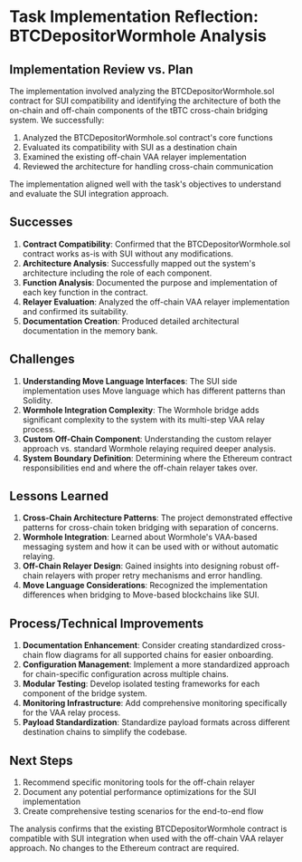 # Task Implementation Reflection: BTCDepositorWormhole Analysis

## Implementation Review vs. Plan

The implementation involved analyzing the BTCDepositorWormhole.sol contract for SUI compatibility and identifying the architecture of both the on-chain and off-chain components of the tBTC cross-chain bridging system. We successfully:

1. Analyzed the BTCDepositorWormhole.sol contract's core functions
2. Evaluated its compatibility with SUI as a destination chain
3. Examined the existing off-chain VAA relayer implementation
4. Reviewed the architecture for handling cross-chain communication

The implementation aligned well with the task's objectives to understand and evaluate the SUI integration approach.

## Successes

1. **Contract Compatibility**: Confirmed that the BTCDepositorWormhole.sol contract works as-is with SUI without any modifications.
2. **Architecture Analysis**: Successfully mapped out the system's architecture including the role of each component.
3. **Function Analysis**: Documented the purpose and implementation of each key function in the contract.
4. **Relayer Evaluation**: Analyzed the off-chain VAA relayer implementation and confirmed its suitability.
5. **Documentation Creation**: Produced detailed architectural documentation in the memory bank.

## Challenges

1. **Understanding Move Language Interfaces**: The SUI side implementation uses Move language which has different patterns than Solidity.
2. **Wormhole Integration Complexity**: The Wormhole bridge adds significant complexity to the system with its multi-step VAA relay process.
3. **Custom Off-Chain Component**: Understanding the custom relayer approach vs. standard Wormhole relaying required deeper analysis.
4. **System Boundary Definition**: Determining where the Ethereum contract responsibilities end and where the off-chain relayer takes over.

## Lessons Learned

1. **Cross-Chain Architecture Patterns**: The project demonstrated effective patterns for cross-chain token bridging with separation of concerns.
2. **Wormhole Integration**: Learned about Wormhole's VAA-based messaging system and how it can be used with or without automatic relaying.
3. **Off-Chain Relayer Design**: Gained insights into designing robust off-chain relayers with proper retry mechanisms and error handling.
4. **Move Language Considerations**: Recognized the implementation differences when bridging to Move-based blockchains like SUI.

## Process/Technical Improvements

1. **Documentation Enhancement**: Consider creating standardized cross-chain flow diagrams for all supported chains for easier onboarding.
2. **Configuration Management**: Implement a more standardized approach for chain-specific configuration across multiple chains.
3. **Modular Testing**: Develop isolated testing frameworks for each component of the bridge system.
4. **Monitoring Infrastructure**: Add comprehensive monitoring specifically for the VAA relay process.
5. **Payload Standardization**: Standardize payload formats across different destination chains to simplify the codebase.

## Next Steps

1. Recommend specific monitoring tools for the off-chain relayer
2. Document any potential performance optimizations for the SUI implementation
3. Create comprehensive testing scenarios for the end-to-end flow

The analysis confirms that the existing BTCDepositorWormhole contract is compatible with SUI integration when used with the off-chain VAA relayer approach. No changes to the Ethereum contract are required. 